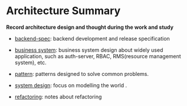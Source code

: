 # Architecture Summary

**Record architecture design and thought during the work and study**

- [backend-spec](./backend%20spec): backend development and release specification

- [business system](./business%20system/): business system design about widely used application, such as auth-server, RBAC, RMS(resource management system), etc.

- [pattern](./patterns): patterns designed to solve common problems.

- [system design](./system%20design/): focus on modelling the world . 

- [refactoring](./refactoring/): notes about refactoring